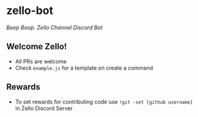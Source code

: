 # zello-bot
*Beep Boop. Zello Channel Discord Bot*

<h2>Welcome Zello!</h2>
<ul>
  <li>All PRs are welcome </li>
  <li>Check <code>example.js</code> for a template on create a command </li>
</ul>
<h2>Rewards</h2>
<ul>
  <li>To set rewards for contributing code use <code>!git -set [github username]</code> in Zello Discord Server </li>
</ul>

